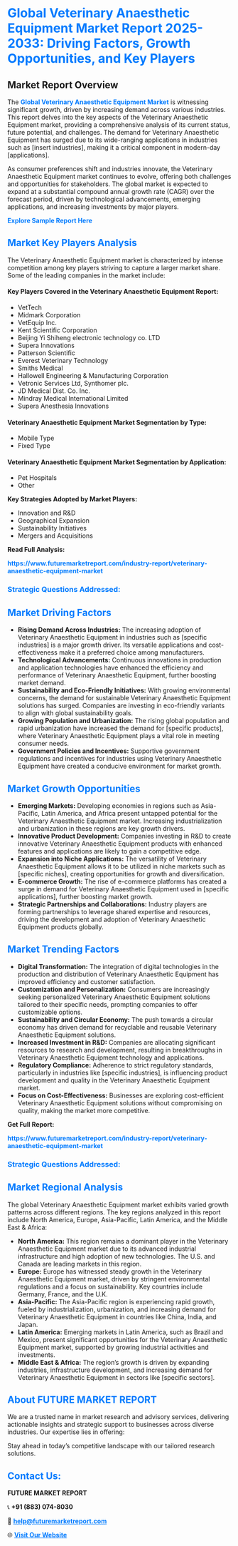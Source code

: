 <h1 style="color: #007BFF;">Global Veterinary Anaesthetic Equipment Market Report 2025-2033: Driving Factors, Growth Opportunities, and Key Players</h1>

<section id="overview">
<h2>Market Report Overview</h2>
<p>The <a href="https://www.futuremarketreport.com/industry-report/veterinary-anaesthetic-equipment-market" style="color: #007BFF; text-decoration: none;"><strong>Global Veterinary Anaesthetic Equipment Market</strong></a> is witnessing significant growth, driven by increasing demand across various industries. This report delves into the key aspects of the Veterinary Anaesthetic Equipment market, providing a comprehensive analysis of its current status, future potential, and challenges. The demand for Veterinary Anaesthetic Equipment has surged due to its wide-ranging applications in industries such as [insert industries], making it a critical component in modern-day [applications].</p>
<p>As consumer preferences shift and industries innovate, the Veterinary Anaesthetic Equipment market continues to evolve, offering both challenges and opportunities for stakeholders. The global market is expected to expand at a substantial compound annual growth rate (CAGR) over the forecast period, driven by technological advancements, emerging applications, and increasing investments by major players.</p>
</section>

<section id="overview">
<p><a href="https://www.futuremarketreport.com/request-sample/reportId=56966" style="color: #007BFF; text-decoration: none;"><strong>Explore Sample Report Here</strong></a></p>
</section>

<section id="key-players">
<h2 style="color: #007BFF;">Market Key Players Analysis</h2>
<p>The Veterinary Anaesthetic Equipment market is characterized by intense competition among key players striving to capture a larger market share. Some of the leading companies in the market include:</p>
<h4>Key Players Covered in the Veterinary Anaesthetic Equipment Report:</h4>
<ul><li>VetTech</li><li>Midmark Corporation</li><li>VetEquip Inc.</li><li>Kent Scientific Corporation</li><li>Beijing Yi Shiheng electronic technology co. LTD</li><li>Supera Innovations</li><li>Patterson Scientific</li><li>Everest Veterinary Technology</li><li>Smiths Medical</li><li>Hallowell Engineering &amp; Manufacturing Corporation</li><li>Vetronic Services Ltd, Synthomer plc.</li><li>JD Medical Dist. Co. Inc.</li><li>Mindray Medical International Limited</li><li>Supera Anesthesia Innovations</li></ul>
<h4>Veterinary Anaesthetic Equipment Market Segmentation by Type:</h4>
<ul><li>Mobile Type</li><li>Fixed Type</li></ul>

<h4>Veterinary Anaesthetic Equipment Market Segmentation by Application:</h4>
<ul><li>Pet Hospitals</li><li>Other</li></ul>
<p><strong>Key Strategies Adopted by Market Players:</strong></p>
<ul>
<li>Innovation and R&D</li>
<li>Geographical Expansion</li>
<li>Sustainability Initiatives</li>
<li>Mergers and Acquisitions</li>
</ul>
</section>

<section>
<p><strong>Read Full Analysis: </strong></p><a href="https://www.futuremarketreport.com/industry-report/veterinary-anaesthetic-equipment-market" style="color: #007BFF; text-decoration: none;"><strong>https://www.futuremarketreport.com/industry-report/veterinary-anaesthetic-equipment-market</strong></a>
<h3 style="color: #007BFF;">Strategic Questions Addressed:</h3>
</section>

<section id="driving-factors">
<h2 style="color: #007BFF;">Market Driving Factors</h2>
<ul>
<li><strong>Rising Demand Across Industries:</strong> The increasing adoption of Veterinary Anaesthetic Equipment in industries such as [specific industries] is a major growth driver. Its versatile applications and cost-effectiveness make it a preferred choice among manufacturers.</li>
<li><strong>Technological Advancements:</strong> Continuous innovations in production and application technologies have enhanced the efficiency and performance of Veterinary Anaesthetic Equipment, further boosting market demand.</li>
<li><strong>Sustainability and Eco-Friendly Initiatives:</strong> With growing environmental concerns, the demand for sustainable Veterinary Anaesthetic Equipment solutions has surged. Companies are investing in eco-friendly variants to align with global sustainability goals.</li>
<li><strong>Growing Population and Urbanization:</strong> The rising global population and rapid urbanization have increased the demand for [specific products], where Veterinary Anaesthetic Equipment plays a vital role in meeting consumer needs.</li>
<li><strong>Government Policies and Incentives:</strong> Supportive government regulations and incentives for industries using Veterinary Anaesthetic Equipment have created a conducive environment for market growth.</li>
</ul>
</section>

<section id="growth-opportunities">
<h2 style="color: #007BFF;">Market Growth Opportunities</h2>
<ul>
<li><strong>Emerging Markets:</strong> Developing economies in regions such as Asia-Pacific, Latin America, and Africa present untapped potential for the Veterinary Anaesthetic Equipment market. Increasing industrialization and urbanization in these regions are key growth drivers.</li>
<li><strong>Innovative Product Development:</strong> Companies investing in R&D to create innovative Veterinary Anaesthetic Equipment products with enhanced features and applications are likely to gain a competitive edge.</li>
<li><strong>Expansion into Niche Applications:</strong> The versatility of Veterinary Anaesthetic Equipment allows it to be utilized in niche markets such as [specific niches], creating opportunities for growth and diversification.</li>
<li><strong>E-commerce Growth:</strong> The rise of e-commerce platforms has created a surge in demand for Veterinary Anaesthetic Equipment used in [specific applications], further boosting market growth.</li>
<li><strong>Strategic Partnerships and Collaborations:</strong> Industry players are forming partnerships to leverage shared expertise and resources, driving the development and adoption of Veterinary Anaesthetic Equipment products globally.</li>
</ul>
</section>

<section id="trending-factors">
<h2 style="color: #007BFF;">Market Trending Factors</h2>
<ul>
<li><strong>Digital Transformation:</strong> The integration of digital technologies in the production and distribution of Veterinary Anaesthetic Equipment has improved efficiency and customer satisfaction.</li>
<li><strong>Customization and Personalization:</strong> Consumers are increasingly seeking personalized Veterinary Anaesthetic Equipment solutions tailored to their specific needs, prompting companies to offer customizable options.</li>
<li><strong>Sustainability and Circular Economy:</strong> The push towards a circular economy has driven demand for recyclable and reusable Veterinary Anaesthetic Equipment solutions.</li>
<li><strong>Increased Investment in R&D:</strong> Companies are allocating significant resources to research and development, resulting in breakthroughs in Veterinary Anaesthetic Equipment technology and applications.</li>
<li><strong>Regulatory Compliance:</strong> Adherence to strict regulatory standards, particularly in industries like [specific industries], is influencing product development and quality in the Veterinary Anaesthetic Equipment market.</li>
<li><strong>Focus on Cost-Effectiveness:</strong> Businesses are exploring cost-efficient Veterinary Anaesthetic Equipment solutions without compromising on quality, making the market more competitive.</li>
</ul>
</section>

<section>
<p><strong>Get Full Report: </strong></p><a href="https://www.futuremarketreport.com/industry-report/veterinary-anaesthetic-equipment-market" style="color: #007BFF; text-decoration: none;"><strong>https://www.futuremarketreport.com/industry-report/veterinary-anaesthetic-equipment-market</strong></a>
<h3 style="color: #007BFF;">Strategic Questions Addressed:</h3>
</section>


<section id="regional-analysis">
<h2 style="color: #007BFF;">Market Regional Analysis</h2>
<p>The global Veterinary Anaesthetic Equipment market exhibits varied growth patterns across different regions. The key regions analyzed in this report include North America, Europe, Asia-Pacific, Latin America, and the Middle East & Africa:</p>
<ul>
<li><strong>North America:</strong> This region remains a dominant player in the Veterinary Anaesthetic Equipment market due to its advanced industrial infrastructure and high adoption of new technologies. The U.S. and Canada are leading markets in this region.</li>
<li><strong>Europe:</strong> Europe has witnessed steady growth in the Veterinary Anaesthetic Equipment market, driven by stringent environmental regulations and a focus on sustainability. Key countries include Germany, France, and the U.K.</li>
<li><strong>Asia-Pacific:</strong> The Asia-Pacific region is experiencing rapid growth, fueled by industrialization, urbanization, and increasing demand for Veterinary Anaesthetic Equipment in countries like China, India, and Japan.</li>
<li><strong>Latin America:</strong> Emerging markets in Latin America, such as Brazil and Mexico, present significant opportunities for the Veterinary Anaesthetic Equipment market, supported by growing industrial activities and investments.</li>
<li><strong>Middle East & Africa:</strong> The region’s growth is driven by expanding industries, infrastructure development, and increasing demand for Veterinary Anaesthetic Equipment in sectors like [specific sectors].</li>
</ul>
</section>

<footer>
<h2 style="color: #007BFF;">About FUTURE MARKET REPORT</h2>
<p>We are a trusted name in market research and advisory services, delivering actionable insights and strategic support to businesses across diverse industries. Our expertise lies in offering:</p>

<p>Stay ahead in today’s competitive landscape with our tailored research solutions.</p>

<h2 style="color: #007BFF;">Contact Us:</h2>
<p><strong>FUTURE MARKET REPORT</strong></p>
<p>📞 <strong>+91 (883) 074-8030</strong></p>
<p>📧 <strong><a href="mailto:help@futuremarketreport.com" style="color: #007BFF;">help@futuremarketreport.com</a></strong></p>
<p>🌐 <strong><a href="https://www.futuremarketreport.com/" style="color: #007BFF;">Visit Our Website</a></strong></p>
</footer>